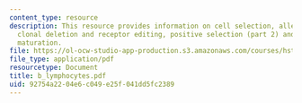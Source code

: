 ```yaml
---
content_type: resource
description: This resource provides information on cell selection, allelic exclusion,
  clonal deletion and receptor editing, positive selection (part 2) and peripheral
  maturation.
file: https://ol-ocw-studio-app-production.s3.amazonaws.com/courses/hst-176-cellular-and-molecular-immunology-fall-2005/92754a2204e6c049e25f041dd5fc2389_b_lymphocytes.pdf
file_type: application/pdf
resourcetype: Document
title: b_lymphocytes.pdf
uid: 92754a22-04e6-c049-e25f-041dd5fc2389
---
```

